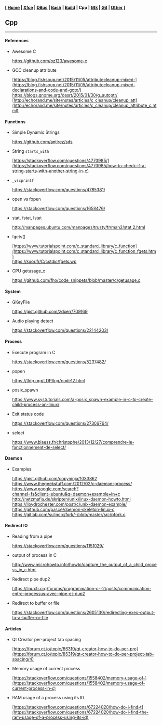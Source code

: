 **[ [Home](00-Home.html) | [Xfce](05-Xfce.html) | [DBus](10-DBus.html) | [Bash](15-Bash.html) | [Build](20-Build.html) | Cpp | [Gtk](30-Gtk.html) | [Git](35-Git.html) | [Other](99-Other.html) ]**

## Cpp

---

#### References

* Awesome C
    
    https://github.com/oz123/awesome-c  

* GCC cleanup attribute
    
    [https://blog.fishsoup.net/2015/11/05/attributecleanup-mixed-](https://blog.fishsoup.net/2015/11/05/attributecleanup-mixed-declarations-and-code-and-goto/)  
    https://blogs.gnome.org/desrt/2015/01/30/g_autoptr/  
    [http://echorand.me/site/notes/articles/c_cleanup/cleanup_att](http://echorand.me/site/notes/articles/c_cleanup/cleanup_attribute_c.html)  



#### Functions

* Simple Dynamic Strings
    
    https://github.com/antirez/sds  

* String `starts_with`
    
    [https://stackoverflow.com/questions/4770985/](https://stackoverflow.com/questions/4770985/how-to-check-if-a-string-starts-with-another-string-in-c)

* `_vscprintf`
    
    https://stackoverflow.com/questions/4785381/  

* open vs fopen
    
    https://stackoverflow.com/questions/1658476/  
    
* stat, fstat, lstat

    http://manpages.ubuntu.com/manpages/trusty/fr/man2/stat.2.html  

* fgets()
    
    [https://www.tutorialspoint.com/c_standard_library/c_function](https://www.tutorialspoint.com/c_standard_library/c_function_fgets.htm)  
    https://koor.fr/C/cstdio/fgets.wp  

* CPU getusage_c
    
    https://github.com/fho/code_snippets/blob/master/c/getusage.c  



#### System

* GKeyFile
    
    https://gist.github.com/zdxerr/709169  

* Audio playing detect
    
    https://stackoverflow.com/questions/22144203/  



#### Process

* Execute program in C
    
    https://stackoverflow.com/questions/5237482/

* popen
    
    https://tldp.org/LDP/lpg/node12.html  

* posix_spawn
    
    https://www.systutorials.com/a-posix_spawn-example-in-c-to-create-child-process-on-linux/  

* Exit status code
    
    https://stackoverflow.com/questions/27306764/  

* select
    
    https://www.blaess.fr/christophe/2013/12/27/comprendre-le-fonctionnement-de-select/  



#### Daemon

* Examples
    
    https://gist.github.com/copyninja/1033862  
    https://www.thegeekstuff.com/2012/02/c-daemon-process/  
    https://www.google.com/search?channel=fs&client=ubuntu&q=daemon+example+in+c  
    http://netzmafia.de/skripten/unix/linux-daemon-howto.html  
    https://lloydrochester.com/post/c/unix-daemon-example/  
    https://github.com/pasce/daemon-skeleton-linux-c  
    https://gitlab.com/sulincix/fork/-/blob/master/src/pfork.c  



#### Redirect IO

* Reading from a pipe
    
    https://stackoverflow.com/questions/1151029/  

* output of process in C
    
    http://www.microhowto.info/howto/capture_the_output_of_a_child_process_in_c.html  

* Redirect pipe dup2
    
    https://linuxfr.org/forums/programmation-c--2/posts/communication-entre-processus-avec-pipe-et-dup2  

* Redirect to buffer or file
    
    https://stackoverflow.com/questions/2605130/redirecting-exec-output-to-a-buffer-or-file  



#### Articles

* Qt Creator per-project tab spacing
    
    [https://forum.qt.io/topic/86319/qt-creator-how-to-do-per-pro](https://forum.qt.io/topic/86319/qt-creator-how-to-do-per-project-tab-spacing/4)

* Memory usage of current process
    
    [https://stackoverflow.com/questions/1558402/memory-usage-of-](https://stackoverflow.com/questions/1558402/memory-usage-of-current-process-in-c)

* RAM usage of a process using its ID
    
    [https://stackoverflow.com/questions/67224020/how-do-i-find-t](https://stackoverflow.com/questions/67224020/how-do-i-find-the-ram-usage-of-a-process-using-its-id)



<!--

#### Libraries

* Awesome C
    
    https://github.com/uhub/awesome-c  
    
#### XML Parser

* A simple C XML parser - Stack Overflow
    
    [https://stackoverflow.com/questions/2851983/a-simple-c-xml-p](https://stackoverflow.com/questions/2851983/a-simple-c-xml-parser)

* C XML library for Embedded Systems - Stack Overflow
    
    [https://stackoverflow.com/questions/1131701/c-xml-library-fo](https://stackoverflow.com/questions/1131701/c-xml-library-for-embedded-systems)

* Is there a good tiny XML parser for an embedded C project? - Stack Overflow
    
    [https://stackoverflow.com/questions/3739474/is-there-a-good-](https://stackoverflow.com/questions/3739474/is-there-a-good-tiny-xml-parser-for-an-embedded-c-project)

* xml.c
    
    https://github.com/ooxi/xml.c  
    
-->


